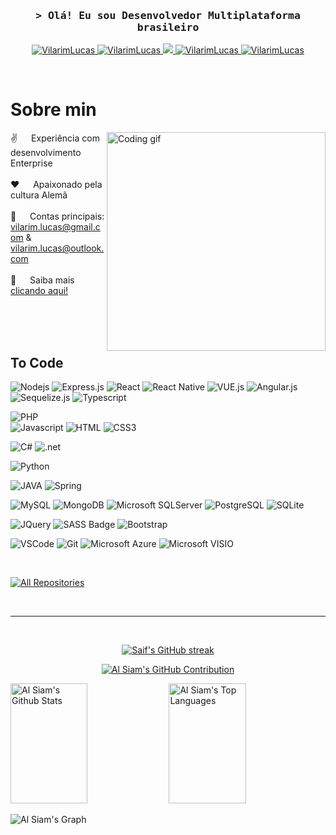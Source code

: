 <!--
<h2 align="center">
  Welcome to Al Siam World!
  <img src="https://media.giphy.com/media/hvRJCLFzcasrR4ia7z/giphy.gif" width="28">
</h2>
-->

<!--
<p align="center">
  <a href="https://github.com/VilarimLucas"><img src="https://readme-typing-svg.herokuapp.com/?lines=Self%20Taught%20Programmer;Front%20End%20Developer;1.5%2B%20years%20of%20coding%20experience;Always%20learning%20new%20things&center=true&width=380&height=45"></a>
</p>

 -->

<!-- [![wakatime](https://wakatime.com/badge/user/eebb3dd8-d9b2-40de-9b88-6fd6cac99dbc.svg)](https://wakatime.com/@eebb3dd8-d9b2-40de-9b88-6fd6cac99dbc) -->

<!-- Intro  -->
<h3 align="center">
        <samp>&gt; Olá! Eu sou Desenvolvedor Multiplataforma brasileiro </samp>
</h3>

<p align="center">
 <a href="https://gitlab.com/VilarimLucas" target="blank">
  <img src="https://img.shields.io/badge/GitLab-330F63?style=for-the-badge&logo=gitlab&logoColor=white" alt="VilarimLucas" />
 </a>
 <a href="https://www.linkedin.com/in/lucas-vilarim-alves-9258165a/" target="_blank">
  <img src="https://img.shields.io/badge/LinkedIn-0077B5?style=for-the-badge&logo=linkedin&logoColor=white" alt="VilarimLucas"/>
 </a>
 <!-- <a href="https://dev.to/VilarimLucas" target="_blank">
  <img src="https://img.shields.io/badge/dev.to-0A0A0A?style=for-the-badge&logo=dev.to&logoColor=white" alt="VilarimLucas" />
 </a> -->
 <a href="https://twitter.com/Lucas_Vilarim" target="_blank">
  <img src="https://img.shields.io/badge/Twitter-1DA1F2?style=for-the-badge&logo=twitter&logoColor=white" />
 </a>
 <a href="https://www.instagram.com/lucas.vilarim/" target="_blank">
  <img src="https://img.shields.io/badge/Instagram-E4405F?style=for-the-badge&logo=instagram&logoColor=white" alt="VilarimLucas" />
 </a> 
 <a href="https://github.com/VilarimLucas/" target="_blank">
  <img src="https://img.shields.io/badge/GitHub-100000?style=for-the-badge&logo=github&logoColor=white" alt="VilarimLucas"  />
  </a> 
</p>
<br />

<!-- About Section -->
 # Sobre min
 
<p>
 <img align="right" width="350" src="/assets/programmer.gif" alt="Coding gif" />
  
 ✌️ &emsp; Experiência com desenvolvimento Enterprise <br/><br/>
 ❤️ &emsp; Apaixonado pela cultura Alemã<br/><br/>
 📧 &emsp; Contas principais: vilarim.lucas@gmail.com & vilarim.lucas@outlook.com<br/><br/>
 💬 &emsp; Saiba mais  <a href="https://vilarimlucas.github.io/VilarimLucas" target="_blank">clicando aqui!</a>

</p>

<br/>
<br/>
<br/>

## To Code
![Nodejs](https://img.shields.io/badge/Nodejs-3C873A?style=for-the-badge&labelColor=black&logo=node.js&logoColor=3C873A)
![Express.js](https://img.shields.io/badge/Express.js-000000?style=for-the-badge&logo=express&logoColor=white)
![React](https://img.shields.io/badge/-React-61DBFB?style=for-the-badge&labelColor=black&logo=react&logoColor=61DBFB)
![React Native](https://img.shields.io/badge/React_Native-20232A?style=for-the-badge&logo=react&logoColor=61DAFB)
![VUE.js](https://img.shields.io/badge/Vue.js-35495E?style=for-the-badge&logo=vue.js&logoColor=4FC08D)
![Angular.js](https://img.shields.io/badge/Angular-DD0031?style=for-the-badge&logo=angular&logoColor=white![Express.js](https://img.shields.io/badge/Express.js-000000style=for-the-badge&logo=express&logoColor=white))
![Sequelize.js](https://img.shields.io/badge/sequelize-323330?style=for-the-badge&logo=sequelize&logoColor=blue)
![Typescript](https://img.shields.io/badge/Typescript-007acc?style=for-the-badge&labelColor=black&logo=typescript&logoColor=007acc)

![PHP](https://img.shields.io/badge/PHP-777BB4?style=for-the-badge&logo=php&logoColor=white)    
![Javascript](https://img.shields.io/badge/Javascript-F0DB4F?style=for-the-badge&labelColor=black&logo=javascript&logoColor=F0DB4F)
![HTML](https://img.shields.io/badge/HTML5-E34F26?style=for-the-badge&logo=html5&logoColor=white)
![CSS3](https://img.shields.io/badge/CSS3-1572B6?style=for-the-badge&logo=css3&logoColor=white)

![C#](https://img.shields.io/badge/C%23-239120?style=for-the-badge&logo=c-sharp&logoColor=white)
![.net](https://img.shields.io/badge/.NET-5C2D91?style=for-the-badge&logo=.net&logoColor=white)

![Python](https://img.shields.io/badge/Python-3776AB?style=for-the-badge&logo=python&logoColor=white)

![JAVA](https://img.shields.io/badge/Java-ED8B00?style=for-the-badge&logo=openjdk&logoColor=white)
![Spring](https://img.shields.io/badge/Spring-6DB33F?style=for-the-badge&logo=spring&logoColor=white)

![MySQL](https://img.shields.io/badge/MySQL-00000F?style=for-the-badge&logo=mysql&logoColor=white)
![MongoDB](https://img.shields.io/badge/MongoDB-4EA94B?style=for-the-badge&logo=mongodb&logoColor=white)
![Microsoft SQLServer](https://img.shields.io/badge/Microsoft_SQL_Server-CC2927?style=for-the-badge&logo=microsoft-sql-server&logoColor=white)
![PostgreSQL](https://img.shields.io/badge/PostgreSQL-316192?style=for-the-badge&logo=postgresql&logoColor=white)
![SQLite](https://img.shields.io/badge/SQLite-07405E?style=for-the-badge&logo=sqlite&logoColor=white)

![JQuery](https://img.shields.io/badge/jQuery-0769AD?style=for-the-badge&logo=jquery&logoColor=white)
![SASS Badge](https://img.shields.io/badge/Sass-CC6699?style=for-the-badge&logo=sass&logoColor=white)
![Bootstrap](https://img.shields.io/badge/Bootstrap-563D7C?style=for-the-badge&logo=bootstrap&logoColor=white)

![VSCode](https://img.shields.io/badge/Visual_Studio-0078d7?style=for-the-badge&logo=visual%20studio&logoColor=white)
![Git](https://img.shields.io/badge/Git-F05032?style=for-the-badge&logo=git&logoColor=white)
![Microsoft Azure](https://img.shields.io/badge/Microsoft_Azure-0089D6?style=for-the-badge&logo=microsoft-azure&logoColor=white)
![Microsoft VISIO](https://img.shields.io/badge/Microsoft_Visio-3955A3?style=for-the-badgee&logo=microsoft-visio&logoColor=white)




<br/>

<!-- ## Top Open Source -
[![iTasks](https://github-readme-stats.vercel.app/api/pin/?username=VilarimLucas&repo=itasks&border_color=7F3FBF&bg_color=0D1117&title_color=C9D1D9&text_color=8B949E&icon_color=7F3FBF)](https://github.com/VilarimLucas/itasks)
[![urFolio](https://github-readme-stats.vercel.app/api/pin/?username=VilarimLucas&repo=urfolio&border_color=7F3FBF&bg_color=0D1117&title_color=C9D1D9&text_color=8B949E&icon_color=7F3FBF)](https://github.com/VilarimLucas/urfolio)
[![Web Projects](https://github-readme-stats.vercel.app/api/pin/?username=VilarimLucas&repo=web-projects&border_color=7F3FBF&bg_color=0D1117&title_color=C9D1D9&text_color=8B949E&icon_color=7F3FBF)](https://github.com/VilarimLucas/web-projects)
[![Al Siam Readme](https://github-readme-stats.vercel.app/api/pin/?username=VilarimLucas&repo=VilarimLucas&border_color=7F3FBF&bg_color=0D1117&title_color=C9D1D9&text_color=8B949E&icon_color=7F3FBF)](https://github.com/VilarimLucas/VilarimLucas) -->

<p align="left">
  <a href="https://github.com/VilarimLucas?tab=repositories" target="_blank"><img alt="All Repositories" title="All Repositories" src="https://img.shields.io/badge/-All%20Repos-2962FF?style=for-the-badge&logo=koding&logoColor=white"/></a>
</p>

<br/>
<hr/>
<br/>

<p align="center">
  <a href="https://github.com/VilarimLucas">
    <img src="https://github-readme-streak-stats.herokuapp.com/?user=VilarimLucas&theme=radical&border=7F3FBF&background=0D1117" alt="Saif's GitHub streak"/>
  </a>
</p>

<p align="center">
  <a href="https://github.com/VilarimLucas">
    <img src="https://github-profile-summary-cards.vercel.app/api/cards/profile-details?username=VilarimLucas&theme=radical" alt="Al Siam's GitHub Contribution"/>
  </a>
</p>

<a> 
    <a href="https://github.com/VilarimLucas"><img alt="Al Siam's Github Stats" src="https://denvercoder1-github-readme-stats.vercel.app/api?username=VilarimLucas&show_icons=true&count_private=true&theme=react&border_color=7F3FBF&bg_color=0D1117&title_color=F85D7F&icon_color=F8D866" height="192px" width="49.5%"/></a>
  <a href="https://github.com/VilarimLucas"><img alt="Al Siam's Top Languages" src="https://denvercoder1-github-readme-stats.vercel.app/api/top-langs/?username=VilarimLucas&langs_count=8&layout=compact&theme=react&border_color=7F3FBF&bg_color=0D1117&title_color=F85D7F&icon_color=F8D866" height="192px" width="49.5%"/></a>
  <br/>
</a>


![Al Siam's Graph](https://github-readme-activity-graph.vercel.app/graph?username=VilarimLucas&custom_title=Al%20Siam's%20GitHub%20Activity%20Graph&bg_color=0D1117&color=7F3FBF&line=7F3FBF&point=7F3FBF&area_color=FFFFFF&title_color=FFFFFF&area=true)
